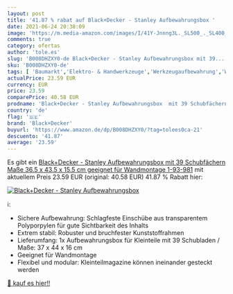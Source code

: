 ```yaml
---
layout: post
title: '41.87 % rabat auf Black+Decker - Stanley Aufbewahrungsbox '
date: 2021-06-24 20:38:09
image: 'https://m.media-amazon.com/images/I/41Y-Jnnng3L._SL500_._SL400_.jpg'
comments: true
category: ofertas
author: 'tole.es'
slug: 'B008DHZXY0-de Black+Decker - Stanley Aufbewahrungsbox mit 39...'
sku: 'B008DHZXY0-de'
tags: [ 'Baumarkt','Elektro- & Handwerkzeuge','Werkzeugaufbewahrung','Werkzeugkästen','black+decker', ]
actualPrice: 23.59 EUR
currency: EUR
price: 23.59
comparePrice: 40.58 EUR
prodname: 'Black+Decker - Stanley Aufbewahrungsbox  mit 39 Schubfächern  Maße 36.5 x 43.5 x 15.5 cm  geeignet für Wandmontage  1-93-981'
country: 'de'
flag: '🇩🇪'
brand: 'Black+Decker'
buyurl: 'https://www.amazon.de/dp/B008DHZXY0/?tag=tolees0ca-21'
descuento: '41.87'
average: '23.59'
---
```


Es gibt ein [Black+Decker - Stanley Aufbewahrungsbox  mit 39 Schubfächern  Maße 36.5 x 43.5 x 15.5 cm  geeignet für Wandmontage  1-93-981](https://www.amazon.de/dp/B008DHZXY0/?tag=tolees0ca-21) mit aktuellem Preis 23.59 EUR (original: 40.58 EUR) 41.87 % Rabatt hier:

[![Black+Decker - Stanley Aufbewahrungsbox ](https://m.media-amazon.com/images/I/41Y-Jnnng3L._SL500_._SL400_.jpg)](https://www.amazon.de/dp/B008DHZXY0/?tag=tolees0ca-21)

ℹ️:

- Sichere Aufbewahrung: Schlagfeste Einschübe aus transparentem Polyporpylen für gute Sichtbarkeit des Inhalts
- Extrem stabil: Robuster und bruchfester Kunststoffrahmen
- Lieferumfang: 1x Aufbewahrungsbox für Kleinteile mit 39 Schubladen / Maße: 37 x 44 x 16 cm
- Geeignet für Wandmontage
- Flexibel und modular: Kleinteilmagazine können ineinander gesteckt werden

[🛒 kauf es hier!!](https://www.amazon.de/dp/B008DHZXY0/?tag=tolees0ca-21)
